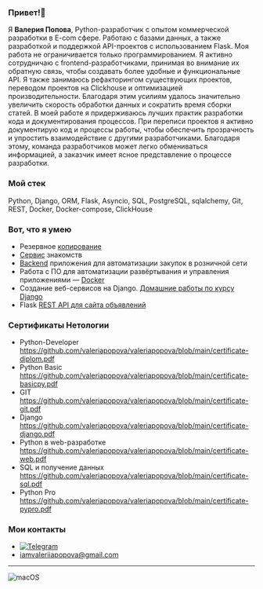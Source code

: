 ### Привет!👋
Я <b>Валерия Попова</b>, Python-разработчик с опытом коммерческой разработки в E-com сфере. Работаю с базами данных, а также разработкой и поддержкой API-проектов с использованием Flask.
Моя работа не ограничивается только программированием. Я активно сотрудничаю с frontend-разработчиками, принимая во внимание их обратную связь, чтобы создавать более удобные и функциональные API. Я также занимаюсь рефакторингом существующих проектов, переводом проектов на Clickhouse и оптимизацией производительности. Благодаря этим усилиям удалось значительно увеличить скорость обработки данных и сократить время сборки статей.
В моей работе я придерживаюсь лучших практик разработки кода и документирования процессов. При переписи проектов я активно документирую код и процессы работы, чтобы обеспечить прозрачность и упростить взаимодействие с другими разработчиками. Благодаря этому, команда разработчиков может легко обмениваться информацией, а заказчик имеет ясное представление о процессе разработки.
### Мой стек
Python, Django, ORM, Flask, Asyncio, SQL, PostgreSQL, sqlalchemy, Git, REST, Docker, Docker-compose, ClickHouse
### Вот, что я умею
- Резервное [копирование](https://github.com/valeriapopova/coursework_apivk)
- [Сервис](https://github.com/valeriapopova/vkinder) знакомств
- [Backend](https://github.com/valeriapopova/final_diplom) приложения для автоматизации закупок в розничной сети
- Работа с ПО для автоматизации развёртывания и управления приложениями — [Docker](https://github.com/valeriapopova/djhw/tree/video/3.2-crud)
- Создание веб-сервисов на Django. [Домашние работы по курсу Django](https://github.com/valeriapopova/djhw)
- Flask [REST API для сайта объявлений](https://github.com/valeriapopova/flask_hw)
### Сертификаты Нетологии
- Python-Developer https://github.com/valeriapopova/valeriapopova/blob/main/certificate-diplom.pdf
- Python Basic https://github.com/valeriapopova/valeriapopova/blob/main/certificate-basicpy.pdf
- GIT https://github.com/valeriapopova/valeriapopova/blob/main/certificate-git.pdf
- Django https://github.com/valeriapopova/valeriapopova/blob/main/certificate-django.pdf
- Python в web-разработке https://github.com/valeriapopova/valeriapopova/blob/main/certificate-web.pdf
- SQL и получение данных https://github.com/valeriapopova/valeriapopova/blob/main/certificate-sql.pdf
- Python Pro https://github.com/valeriapopova/valeriapopova/blob/main/certificate-pypro.pdf
### Мои контакты
- [![Telegram](https://img.shields.io/badge/-Telegram-141130?style=for-the-badge&logo=Telegram)](https://t.me/iamvaleriapopova)
- iamvaleriiapopova@gmail.com

---
![macOS](https://img.shields.io/static/v1?label=macOS&message=user&color=141130&labelColor=ffffff&style=for-the-badge)
